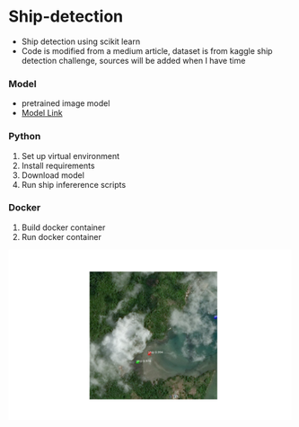 # Ship-detection
- Ship detection using scikit learn
- Code is modified from a medium article, dataset is from kaggle ship detection challenge, sources will be added when I have time

### Model
- pretrained image model
- [Model Link](https://drive.google.com/open?id=1gotjrrnmT3t86_9RVKOlnWjAqWTgpgn_)

### Python
1. Set up virtual environment
2. Install requirements
3. Download model
4. Run ship infererence scripts

### Docker
1. Build docker container
2. Run docker container 

![Detection](./python/detections/596b97e57-detect.jpg)

